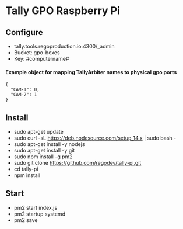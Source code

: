 # Tally GPO Raspberry Pi

## Configure
- tally.tools.regoproduction.io:4300/_admin
- Bucket: gpo-boxes
- Key: #computername#

#### Example object for mapping TallyArbiter names to physical gpo ports
```
{
  "CAM-1": 0,
  "CAM-2": 1
}
```


## Install
- sudo apt-get update
- sudo curl -sL https://deb.nodesource.com/setup_14.x | sudo bash -
- sudo apt-get install -y nodejs
- sudo apt-get install -y git
- sudo npm install -g pm2
- sudo git clone https://github.com/regodev/tally-pi.git
- cd tally-pi
- npm install

## Start
- pm2 start index.js
- pm2 startup systemd
- pm2 save
